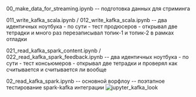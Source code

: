 00_make_data_for_streaming.ipynb
-- подготовка данных для стриминга

011_write_kafka_scala.ipynb / 012_write_kafka_scala.ipynb
-- два идентичных ноутбука - по сути - тест продюсеров - открывал две тетрадки и много раз перезаписывал топик-1 и топик-2 в рамках отладки

021_read_kafka_spark_content.ipynb / 022_read_kafka_spark_feedback.ipynb
-- два идентичных ноутбука - по сути - тест консьюмеров - открывал две тетрадки и проверял как считывается и считывается ли вообще

02_read_kafka_spark.ipynb
-- основной ворфлоу -- поэтапное тестирование spark-kafka интеграции 
![jupyter_kafka_look](https://user-images.githubusercontent.com/42961726/104262349-7a62f580-5498-11eb-8858-9d4e80cc9bf3.png)
